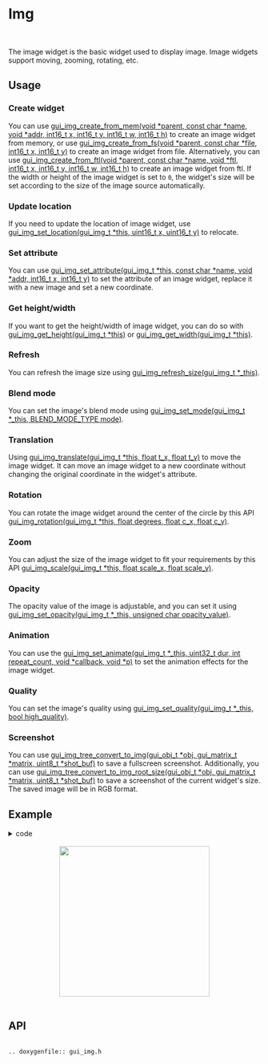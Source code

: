 # Img
<br>

The image widget is the basic widget used to display image. Image widgets support moving, zooming, rotating, etc.

## Usage

### Create widget

You can use [gui_img_create_from_mem(void *parent,  const char *name, void *addr, int16_t x, int16_t y, int16_t w, int16_t h)](#gui_img_create_from_mem) to create an image widget from memory, or use [gui_img_create_from_fs(void *parent, const char *file, int16_t x, int16_t y)](#gui_img_create_from_fs) to create an image widget from file. Alternatively, you can use [gui_img_create_from_ftl(void *parent, const char *name, void *ftl, int16_t x, int16_t y, int16_t w, int16_t h)](#gui_img_create_from_ftl) to create an image widget from ftl.
If the width or height of the image widget is set to `0`, the widget's size will be set according to the size of the image source automatically.

### Update location

If you need to update the location of image widget, use [gui_img_set_location(gui_img_t *this, uint16_t x, uint16_t y)](#gui_img_set_location) to relocate.

### Set attribute

You can use [gui_img_set_attribute(gui_img_t *this, const char *name, void *addr, int16_t x, int16_t y)](#gui_img_set_attribute) to set the attribute of an image widget, replace it with a new image and set a new coordinate.

### Get height/width

If you want to get the height/width of image widget, you can do so with [gui_img_get_height(gui_img_t *this)](#gui_img_get_height) or [gui_img_get_width(gui_img_t *this)](#gui_img_get_width).

### Refresh

You can refresh the image size using [gui_img_refresh_size(gui_img_t *_this)](#gui_img_refresh_size).

### Blend mode

You can set the image's blend mode using [gui_img_set_mode(gui_img_t *_this, BLEND_MODE_TYPE mode)](#gui_img_set_mode).

### Translation

Using [gui_img_translate(gui_img_t *this, float t_x, float t_y)](#gui_img_translate) to move the image widget.
It can move an image widget to a new coordinate without changing the original coordinate in the widget's attribute.

### Rotation

You can rotate the image widget around the center of the circle by this API [gui_img_rotation(gui_img_t *this, float degrees, float c_x, float c_y)](#gui_img_rotation).

### Zoom

You can adjust the size of the image widget to fit your requirements by this API [gui_img_scale(gui_img_t *this, float scale_x, float scale_y)](#gui_img_scale).

### Opacity
The opacity value of the image is adjustable, and you can set it using [gui_img_set_opacity(gui_img_t *_this, unsigned char opacity_value)](#gui_img_set_opacity).

### Animation
You can use the [gui_img_set_animate(gui_img_t *_this, uint32_t dur, int repeat_count, void *callback, void *p)](#gui_img_set_animate) to set the animation effects for the image widget.

### Quality
You can set the image's quality using [gui_img_set_quality(gui_img_t *_this, bool high_quality)](#gui_img_set_quality).

### Screenshot

You can use [gui_img_tree_convert_to_img(gui_obj_t *obj, gui_matrix_t *matrix, uint8_t *shot_buf)](#gui_img_tree_convert_to_img) to save a fullscreen screenshot. Additionally, you can use [gui_img_tree_convert_to_img_root_size(gui_obj_t *obj, gui_matrix_t *matrix, uint8_t *shot_buf)](#gui_img_tree_convert_to_img_root_size) to save a screenshot of the current widget's size. The saved image will be in RGB format.

## Example

<details> <summary>code</summary>

```c
#include "root_image_hongkong/ui_resource.h"
#include "gui_img.h"
#include "gui_text.h"
#include "draw_font.h"

char *tb1_text = "gui_img_create_from_mem";

void page_tb1(void *parent)
{
    static char array1[50];
    static char array2[50];

    gui_set_font_mem_resourse(24, TEST_FONT24_DOT_BIN, TEST_FONT24_TABLE_BIN);

    gui_img_t *img_test = gui_img_create_from_mem(parent, "test", SET_ON_BIN, 0, 0, 0, 0);

    gui_text_t *text1 = gui_text_create(parent, "text1", 10, 100, 300, 30);
    gui_text_set(text1, tb1_text, GUI_FONT_SRC_BMP, 0xffffffff, strlen(tb1_text), 24);
    gui_text_mode_set(text1, LEFT);

    gui_text_t *text2 = gui_text_create(parent, "text2", 10, 130, 330, 30);
    gui_text_set(text2, tb1_text, GUI_FONT_SRC_BMP, 0xffffffff, strlen(tb1_text), 24);
    gui_text_mode_set(text2, LEFT);
    sprintf(array1, "gui_img_get_height %d", gui_img_get_height(img_test));
    text2->utf_8 = array1;
    text2->len = strlen(array1);

    gui_text_t *text3 = gui_text_create(parent, "text3", 10, 160, 330, 30);
    gui_text_set(text3, tb1_text, GUI_FONT_SRC_BMP, 0xffffffff, strlen(tb1_text), 24);
    gui_text_mode_set(text3, LEFT);
    sprintf(array2, "gui_img_get_width %d", gui_img_get_width(img_test));
    text3->utf_8 = array2;
    text3->len = strlen(array2);
}

void page_tb2(void *parent)
{
    gui_set_font_mem_resourse(24, TEST_FONT24_DOT_BIN, TEST_FONT24_TABLE_BIN);

    gui_img_t *img_test = gui_img_create_from_mem(parent, "test", SET_ON_BIN, 0, 0, 0, 0);
    gui_img_set_location(img_test, 50, 50);

    gui_text_t *text2 = gui_text_create(parent, "text2", 10, 100, 330, 24);
    gui_text_set(text2, "gui_img_set_location", GUI_FONT_SRC_BMP, 0xffffffff, 20, 24);
    gui_text_mode_set(text2, LEFT);
}

void page_tb3(void *parent)
{
    gui_img_t *img_test = gui_img_create_from_mem(parent, "test", SET_ON_BIN, 0, 0, 0, 0);
    gui_img_set_attribute(img_test, "test", SET_OFF_BIN, 20, 20);

    gui_text_t *text3 = gui_text_create(parent, "text3", 10, 100, 330, 24);
    gui_text_set(text3, "gui_img_set_attribute", GUI_FONT_SRC_BMP, 0xffffffff, 21, 24);
    gui_text_mode_set(text3, LEFT);

}

void page_tb4(void *parent)
{
    gui_set_font_mem_resourse(24, TEST_FONT24_DOT_BIN, TEST_FONT24_TABLE_BIN);

    gui_img_t *img_test = gui_img_create_from_mem(parent, "test", SET_ON_BIN, 0, 0, 0, 0);
    gui_img_scale(img_test, 0.5, 0.5);

    gui_text_t *text4 = gui_text_create(parent, "text4", 10, 100, 330, 24);
    gui_text_set(text4, "gui_img_scale", GUI_FONT_SRC_BMP, 0xffffffff, 13, 24);
    gui_text_mode_set(text4, LEFT);
}

void page_tb5(void *parent)
{
    gui_set_font_mem_resourse(24, TEST_FONT24_DOT_BIN, TEST_FONT24_TABLE_BIN);

    gui_img_t *img_test = gui_img_create_from_mem(parent, "test", SET_ON_BIN, 0, 0, 0, 0);
    gui_img_translate(img_test, 100, 100);

    gui_text_t *text5 = gui_text_create(parent, "text5", 10, 100, 330, 24);
    gui_text_set(text5, "gui_img_translate", GUI_FONT_SRC_BMP, 0xffffffff, 17, 24);
    gui_text_mode_set(text5, LEFT);
}

void page_tb6(void *parent)
{
    gui_set_font_mem_resourse(24, TEST_FONT24_DOT_BIN, TEST_FONT24_TABLE_BIN);

    gui_img_t *img_test = gui_img_create_from_mem(parent, "test", SET_ON_BIN, 0, 0, 0, 0);
    gui_img_rotation(img_test, 10, 0, 0);

    gui_text_t *text6 = gui_text_create(parent, "text6", 10, 100, 330, 24);
    gui_text_set(text6, "gui_img_rotation", GUI_FONT_SRC_BMP, 0xffffffff, 16, 24);
    gui_text_mode_set(text6, LEFT);
}
```

</details>

<br>

<center><img width= "300" src="https://docs.realmcu.com/HoneyGUI/image/widgets/img.gif" /></center>
<br>

<span id="api">

## API

</span>

```eval_rst

.. doxygenfile:: gui_img.h

```

